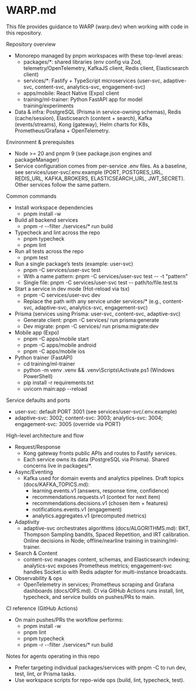 # WARP.md

This file provides guidance to WARP (warp.dev) when working with code in this repository.

Repository overview
- Monorepo managed by pnpm workspaces with these top-level areas:
  - packages/*: shared libraries (env config via Zod, telemetry/OpenTelemetry, KafkaJS client, Redis client, Elasticsearch client)
  - services/*: Fastify + TypeScript microservices (user-svc, adaptive-svc, content-svc, analytics-svc, engagement-svc)
  - apps/mobile: React Native (Expo) client
  - training/ml-trainer: Python FastAPI app for model training/experiments
- Data & infra: PostgreSQL (Prisma in service-owning schemas), Redis (cache/session), Elasticsearch (content + search), Kafka (events/streams), Kong (gateway), Helm charts for K8s, Prometheus/Grafana + OpenTelemetry.

Environment & prerequisites
- Node >= 20 and pnpm 9 (see package.json engines and packageManager)
- Service configuration comes from per-service .env files. As a baseline, see services/user-svc/.env.example (PORT, POSTGRES_URL, REDIS_URL, KAFKA_BROKERS, ELASTICSEARCH_URL, JWT_SECRET). Other services follow the same pattern.

Common commands
- Install workspace dependencies
  - pnpm install -w
- Build all backend services
  - pnpm -r --filter ./services/* run build
- Typecheck and lint across the repo
  - pnpm typecheck
  - pnpm lint
- Run all tests across the repo
  - pnpm test
- Run a single package’s tests (example: user-svc)
  - pnpm -C services/user-svc test
  - With a name pattern: pnpm -C services/user-svc test -- -t "pattern"
  - Single file: pnpm -C services/user-svc test -- path/to/file.test.ts
- Start a service in dev mode (Hot-reload via tsx)
  - pnpm -C services/user-svc dev
  - Replace the path with any service under services/* (e.g., content-svc, adaptive-svc, analytics-svc, engagement-svc)
- Prisma (services using Prisma: user-svc, content-svc, adaptive-svc)
  - Generate client: pnpm -C services/<svc> run prisma:generate
  - Dev migrate: pnpm -C services/<svc> run prisma:migrate:dev
- Mobile app (Expo)
  - pnpm -C apps/mobile start
  - pnpm -C apps/mobile android
  - pnpm -C apps/mobile ios
- Python trainer (FastAPI)
  - cd training/ml-trainer
  - python -m venv .venv && .venv\Scripts\Activate.ps1 (Windows PowerShell)
  - pip install -r requirements.txt
  - uvicorn main:app --reload

Service defaults and ports
- user-svc: default PORT 3001 (see services/user-svc/.env.example)
- adaptive-svc: 3002; content-svc: 3003; analytics-svc: 3004; engagement-svc: 3005 (override via PORT)

High-level architecture and flow
- Request/Response
  - Kong gateway fronts public APIs and routes to Fastify services.
  - Each service owns its data (PostgreSQL via Prisma). Shared concerns live in packages/*.
- Async/Eventing
  - Kafka used for domain events and analytics pipelines. Draft topics (docs/KAFKA_TOPICS.md):
    - learning.events.v1 (answers, response time, confidence)
    - recommendations.requests.v1 (context for next item)
    - recommendations.decisions.v1 (chosen item + features)
    - notifications.events.v1 (engagement)
    - analytics.aggregates.v1 (precomputed metrics)
- Adaptivity
  - adaptive-svc orchestrates algorithms (docs/ALGORITHMS.md): BKT, Thompson Sampling bandits, Spaced Repetition, and IRT calibration. Online decisions in Node; offline/nearline training in training/ml-trainer.
- Search & Content
  - content-svc manages content, schemas, and Elasticsearch indexing; analytics-svc exposes Prometheus metrics; engagement-svc handles Socket.io with Redis adapter for multi-instance broadcasts.
- Observability & ops
  - OpenTelemetry in services; Prometheus scraping and Grafana dashboards (docs/OPS.md). CI via GitHub Actions runs install, lint, typecheck, and service builds on pushes/PRs to main.

CI reference (GitHub Actions)
- On main pushes/PRs the workflow performs:
  - pnpm install -w
  - pnpm lint
  - pnpm typecheck
  - pnpm -r --filter ./services/* run build

Notes for agents operating in this repo
- Prefer targeting individual packages/services with pnpm -C <path> to run dev, test, lint, or Prisma tasks.
- Use workspace scripts for repo-wide ops (build, lint, typecheck, test).
